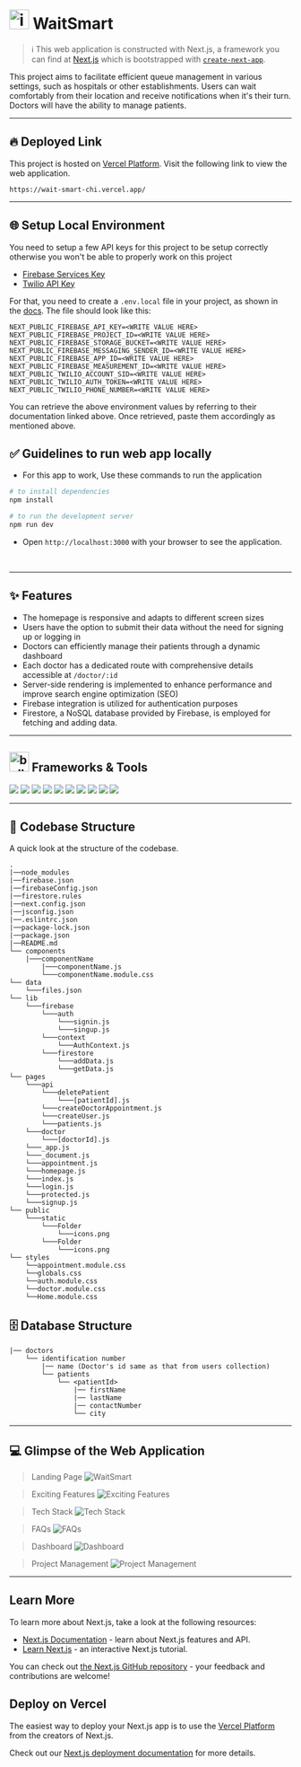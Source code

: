 # <img src="https://github.com/Anmol-Baranwal/WaitSmart/assets/74038190/ac2d20c1-6547-44d3-8f8b-b97d454850ae" alt="icon of todo list" width="35" /> WaitSmart

> :information_source: This web application is constructed with Next.js, a framework you can find at [Next.js](https://nextjs.org/) which is bootstrapped with [`create-next-app`](https://github.com/vercel/next.js/tree/canary/packages/create-next-app).

This project aims to facilitate efficient queue management in various settings, such as hospitals or other establishments. Users can wait comfortably from their location and receive notifications when it's their turn. Doctors will have the ability to manage patients.

<hr>

## :fire: Deployed Link ##

This project is hosted on [Vercel Platform](https://vercel.com/). Visit the following link to view the web application.

```
https://wait-smart-chi.vercel.app/
```
<hr>

## 🌐 Setup Local Environment

You need to setup a few API keys for this project to be setup correctly otherwise you won't be able to properly work on this project

- [Firebase Services Key](https://firebase.google.com/)
- [Twilio API Key](https://www.twilio.com/docs/sms/api/message-resource#create-a-message-resource)

For that, you need to create a `.env.local` file in your project, as shown in the [docs](https://nextjs.org/docs/basic-features/environment-variables#loading-environment-variables). The file should look like this:

```
NEXT_PUBLIC_FIREBASE_API_KEY=<WRITE VALUE HERE>
NEXT_PUBLIC_FIREBASE_PROJECT_ID=<WRITE VALUE HERE>
NEXT_PUBLIC_FIREBASE_STORAGE_BUCKET=<WRITE VALUE HERE>
NEXT_PUBLIC_FIREBASE_MESSAGING_SENDER_ID=<WRITE VALUE HERE>
NEXT_PUBLIC_FIREBASE_APP_ID=<WRITE VALUE HERE>
NEXT_PUBLIC_FIREBASE_MEASUREMENT_ID=<WRITE VALUE HERE>
NEXT_PUBLIC_TWILIO_ACCOUNT_SID=<WRITE VALUE HERE>
NEXT_PUBLIC_TWILIO_AUTH_TOKEN=<WRITE VALUE HERE>
NEXT_PUBLIC_TWILIO_PHONE_NUMBER=<WRITE VALUE HERE>
```

You can retrieve the above environment values by referring to their documentation linked above. Once retrieved, paste them accordingly as mentioned above.

## ✅ Guidelines to run web app locally

- For this app to work, Use these commands to run the application

```bash
# to install dependencies 
npm install

# to run the development server
npm run dev
```

- Open `http://localhost:3000` with your browser to see the application.

<br>

<hr>

## ✨ Features

- The homepage is responsive and adapts to different screen sizes
- Users have the option to submit their data without the need for signing up or logging in
- Doctors can efficiently manage their patients through a dynamic dashboard
- Each doctor has a dedicated route with comprehensive details accessible at `/doctor/:id`
- Server-side rendering is implemented to enhance performance and improve search engine optimization (SEO)
- Firebase integration is utilized for authentication purposes
- Firestore, a NoSQL database provided by Firebase, is employed for fetching and adding data.

<hr>

## <img src="https://user-images.githubusercontent.com/74038190/221857984-5bf77e81-6f65-4502-a7c8-f29a978efb3f.png" alt="bullseye" width="35" /> Frameworks & Tools
<img src="https://img.shields.io/badge/next.js-000000?style=for-the-badge&logo=nextdotjs&logoColor=white" /> <img src="https://img.shields.io/badge/JavaScript-323330?style=for-the-badge&logo=javascript&logoColor=F7DF1E" />
<img src="https://img.shields.io/badge/React-20232A?style=for-the-badge&logo=react&logoColor=61DAFB" />
<img src="https://img.shields.io/badge/firebase-ffca28?style=for-the-badge&logo=firebase&logoColor=black" />
<img src="https://img.shields.io/badge/GitHub-100000?style=for-the-badge&logo=github&logoColor=white" />
<img src="https://img.shields.io/badge/Chakra--UI-319795?style=for-the-badge&logo=chakra-ui&logoColor=white" />
<img src="https://img.shields.io/badge/CSS3-1572B6?style=for-the-badge&logo=css3&logoColor=white" />
<img src="https://img.shields.io/badge/npm-CB3837?style=for-the-badge&logo=npm&logoColor=white" />
<img src="https://img.shields.io/badge/Lighthouse-F44B21?style=for-the-badge&logo=Lighthouse&logoColor=white" />
<img src="https://img.shields.io/badge/Vercel-000000?style=for-the-badge&logo=vercel&logoColor=white" />

<hr>

## 📂 Codebase Structure

A quick look at the structure of the codebase.

```
.
|──node_modules
|──firebase.json
|──firebaseConfig.json
|──firestore.rules
|──next.config.json
|──jsconfig.json
|──.eslintrc.json
|──package-lock.json
|──package.json
|──README.md
└── components
    |───componentName
        |───componentName.js
        └───componentName.module.css
└── data
    └───files.json
└── lib
    └───firebase
        └───auth
            └───signin.js
            └───singup.js
        └───context
            └───AuthContext.js
        └───firestore
            └───addData.js
            └───getData.js
└── pages
    └───api
        └───deletePatient
            └───[patientId].js
        └───createDoctorAppointment.js
        └───createUser.js
        └───patients.js
    └───doctor
        └───[doctorId].js
    └───_app.js
    └───_document.js
    └───appointment.js
    └───homepage.js
    └───index.js
    └───login.js
    └───protected.js
    └───signup.js
└── public
    └───static
        └───Folder
            └───icons.png
        └───Folder
            └───icons.png
└── styles
    └──appointment.module.css
    └──globals.css
    └──auth.module.css
    └──doctor.module.css
    └──Home.module.css
```

## 🗄️ Database Structure

```
|── doctors
    └── identification number
        |── name (Doctor's id same as that from users collection)
        └── patients
            └── <patientId>
                |── firstName
                |── lastName
                |── contactNumber
                └── city
```

<hr>

## 💻 Glimpse of the Web Application

> Landing Page
![WaitSmart](https://github.com/Anmol-Baranwal/WaitSmart/assets/74038190/08e8a406-ba15-4090-8e67-b0bc486119bf)

> Exciting Features
![Exciting Features](https://github.com/Anmol-Baranwal/WaitSmart/assets/74038190/b9e39da9-9421-4da9-aafd-da0895124c80)

> Tech Stack
![Tech Stack](https://github.com/Anmol-Baranwal/WaitSmart/assets/74038190/b65496ab-39c1-4edd-b69d-cbb491e688d9)

> FAQs
![FAQs](https://github.com/Anmol-Baranwal/WaitSmart/assets/74038190/9e496d50-d69e-4a98-a9a9-160dc7980edf)

> Dashboard
![Dashboard](https://github.com/Anmol-Baranwal/WaitSmart/assets/74038190/4f8f2416-7625-4b87-84e8-7f6397746c26)

> Project Management
![Project Management](https://github.com/Anmol-Baranwal/WaitSmart/assets/74038190/50ef3018-8c38-4f0a-ab1b-6714d98245b8)

<hr>
 
## Learn More

To learn more about Next.js, take a look at the following resources:

- [Next.js Documentation](https://nextjs.org/docs) - learn about Next.js features and API.
- [Learn Next.js](https://nextjs.org/learn) - an interactive Next.js tutorial.

You can check out [the Next.js GitHub repository](https://github.com/vercel/next.js/) - your feedback and contributions are welcome!

## Deploy on Vercel

The easiest way to deploy your Next.js app is to use the [Vercel Platform](https://vercel.com/new?utm_medium=default-template&filter=next.js&utm_source=create-next-app&utm_campaign=create-next-app-readme) from the creators of Next.js.

Check out our [Next.js deployment documentation](https://nextjs.org/docs/deployment) for more details.
